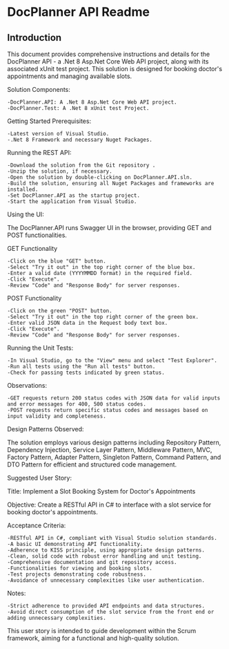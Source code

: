 # DocPlanner API Readme

## Introduction

This document provides comprehensive instructions and details for the DocPlanner API - a .Net 8 Asp.Net Core Web API project, along with its associated xUnit test project. This solution is designed for booking doctor's appointments and managing available slots.

Solution Components:

    -DocPlanner.API: A .Net 8 Asp.Net Core Web API project.
    -DocPlanner.Test: A .Net 8 xUnit test Project.

Getting Started
Prerequisites:

    -Latest version of Visual Studio.
    -.Net 8 Framework and necessary Nuget Packages.

Running the REST API:

    -Download the solution from the Git repository .
    -Unzip the solution, if necessary.
    -Open the solution by double-clicking on DocPlanner.API.sln.
    -Build the solution, ensuring all Nuget Packages and frameworks are installed.
    -Set DocPlanner.API as the startup project.
    -Start the application from Visual Studio.

Using the UI:

The DocPlanner.API runs Swagger UI in the browser, providing GET and POST functionalities. 

GET Functionality

    -Click on the blue "GET" button.
    -Select "Try it out" in the top right corner of the blue box.
    -Enter a valid date (YYYYMMDD format) in the required field.
    -Click "Execute".
    -Review "Code" and "Response Body" for server responses.

POST Functionality

    -Click on the green "POST" button.
    -Select "Try it out" in the top right corner of the green box.
    -Enter valid JSON data in the Request body text box.
    -Click "Execute".
    -Review "Code" and "Response Body" for server responses.

Running the Unit Tests:

    -In Visual Studio, go to the "View" menu and select "Test Explorer".
    -Run all tests using the "Run all tests" button.
    -Check for passing tests indicated by green status.

Observations:

    -GET requests return 200 status codes with JSON data for valid inputs and error messages for 400, 500 status codes.
    -POST requests return specific status codes and messages based on input validity and completeness.

Design Patterns Observed:

The solution employs various design patterns including Repository Pattern, Dependency Injection, 
Service Layer Pattern, Middleware Pattern, MVC, Factory Pattern, Adapter Pattern, Singleton Pattern, 
Command Pattern, and DTO Pattern for efficient and structured code management.


Suggested User Story:

Title: Implement a Slot Booking System for Doctor's Appointments

Objective: Create a RESTful API in C# to interface with a slot service for booking doctor's appointments.

Acceptance Criteria:

    -RESTful API in C#, compliant with Visual Studio solution standards.
    -A basic UI demonstrating API functionality.
    -Adherence to KISS principle, using appropriate design patterns.
    -Clean, solid code with robust error handling and unit testing.
    -Comprehensive documentation and git repository access.
    -Functionalities for viewing and booking slots.
    -Test projects demonstrating code robustness.
    -Avoidance of unnecessary complexities like user authentication.

Notes:

    -Strict adherence to provided API endpoints and data structures.
    -Avoid direct consumption of the slot service from the front end or adding unnecessary complexities.

This user story is intended to guide development within the Scrum framework, aiming for a functional and high-quality solution.
